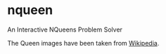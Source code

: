 # nqueen

An Interactive NQueens Problem Solver 


The Queen images have been taken from [Wikipedia](https://en.wikipedia.org/wiki/Chess_piece#Computer_images).
